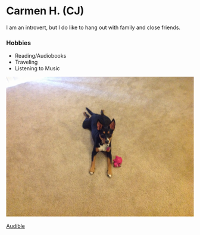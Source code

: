 # Carmen H. (CJ)

I am an introvert, but I do like to hang out with family and close friends.

### Hobbies
* Reading/Audiobooks
* Traveling
* Listening to Music

![Dr. Pepper](pepper.png)

[Audible](https://www.audible.com)
